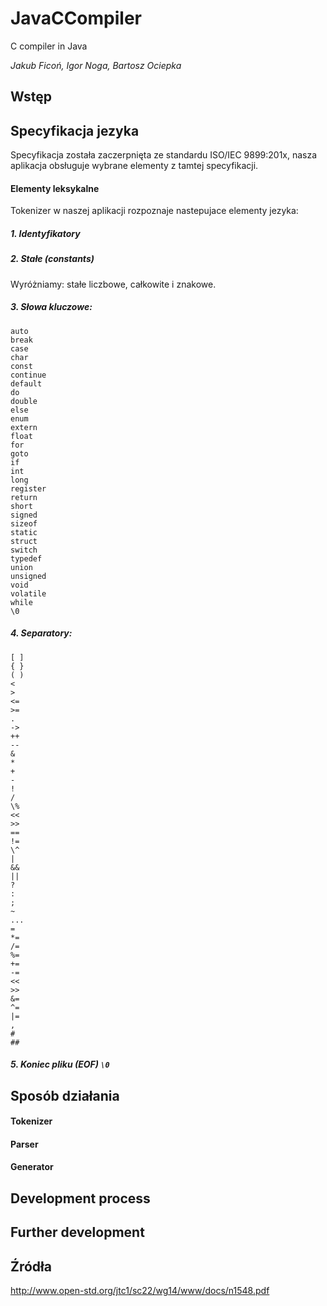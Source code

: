 # JavaCCompiler
C compiler in Java

_Jakub Ficoń, Igor Noga, Bartosz Ociepka_

## Wstęp

## Specyfikacja jezyka
Specyfikacja została zaczerpnięta ze standardu ISO/IEC 9899:201x, nasza aplikacja obsługuje wybrane elementy z tamtej specyfikacji.
#### Elementy leksykalne
Tokenizer w naszej aplikacji rozpoznaje nastepujace elementy jezyka:
##### 1. Identyfikatory
##### 2. Stałe (constants)
Wyróżniamy: stałe liczbowe, całkowite i znakowe.
##### 3. Słowa kluczowe:
```
auto
break
case
char
const
continue
default
do
double
else
enum
extern
float
for
goto
if
int
long
register
return
short
signed
sizeof
static
struct
switch
typedef
union
unsigned
void
volatile
while
\0
```
##### 4. Separatory:
```
[ ]
{ }
( )
<
>
<=
>=
.
->
++
--
&
*
+
-
!
/
\%
<<
>>
==
!=
\^
|
&&
||
?
:
;
~
...
=
*=
/=
%=
+=
-=
<<
>>
&=
^=
|=
,
#
##
```
##### 5. Koniec pliku (EOF) `\0`

## Sposób działania
#### Tokenizer
#### Parser
#### Generator

## Development process

## Further development

## Źródła
http://www.open-std.org/jtc1/sc22/wg14/www/docs/n1548.pdf